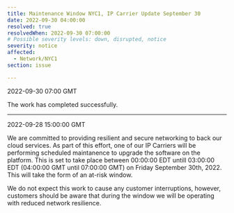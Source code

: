 ```yaml
---
title: Maintenance Window NYC1, IP Carrier Update September 30
date: 2022-09-30 04:00:00
resolved: true
resolvedWhen: 2022-09-30 07:00:00
# Possible severity levels: down, disrupted, notice
severity: notice
affected:
  - Network/NYC1
section: issue

---
```


2022-09-30 07:00 GMT

The work has completed successfully.

---

2022-09-28 15:00:00 GMT

We are committed to providing resilient and secure networking to back our cloud services. As part of this effort, one of our IP Carriers will be performing scheduled maintanence to upgrade the software on the platform. This is set to take place between 00:00:00 EDT untill 03:00:00 EDT (04:00:00 GMT until 07:00:00 GMT) on Friday September 30th, 2022. This will take the form of an at-risk window.

We do not expect this work to cause any customer interruptions, however, customers should be aware that during the window we will be operating with reduced network resilience.
